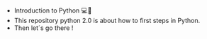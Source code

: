 * Introduction to Python 💻🐍
* This repository python 2.0 is about how to first steps in Python.
* Then let´s go there !
